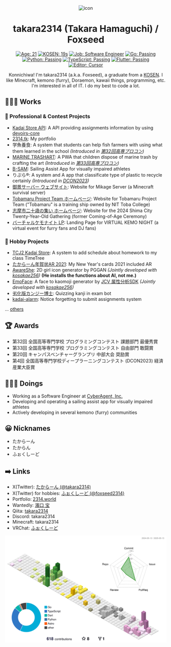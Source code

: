 <div align="center">
<a>
    <img src="https://github.com/takara2314.png" width="128" height="128" alt="icon">
</a>

# takara2314 (Takara Hamaguchi) / Foxseed

[![Age: 21](https://img.shields.io/badge/Age-21-1d4ed8?labelColor=142a6b&style=for-the-badge)](https://2314.world/)
[![KOSEN: 19s](https://img.shields.io/badge/KOSEN-19s-84cc16?labelColor=4c7510&style=for-the-badge)](https://www.toba-cmt.ac.jp/)
[![Job: Software Engineer](https://img.shields.io/badge/Job-Software%20Engineer-2d8c3c?labelColor=1b5224&style=for-the-badge)](https://www.cyberagent.co.jp/)
[![Go: Passing](https://img.shields.io/badge/Go-passing-00add8?labelColor=006a82&style=for-the-badge&logo=go&logoColor=ffffff)](https://go.dev/)
[![Python: Passing](https://img.shields.io/badge/Python-passing-3776AB?labelColor=214666&style=for-the-badge&logo=python&logoColor=ffffff)](https://www.python.org/)
[![TypeScript: Passing](https://img.shields.io/badge/TypeScript-passing-3178C6?labelColor=1d4775&style=for-the-badge&logo=typescript&logoColor=ffffff)](https://www.typescriptlang.org/)
[![Flutter: Passing](https://img.shields.io/badge/Flutter-passing-02569b?labelColor=01335d&style=for-the-badge&logo=flutter&logoColor=ffffff)](https://flutter.dev/)
[![Editor: Cursor](https://img.shields.io/badge/Editor-Cursor-000000?labelColor=000000&style=for-the-badge&logo=cursor&logoColor=ffffff)](https://www.cursor.com/)

Konnichiwa! I'm takara2314 (a.k.a. Foxseed), a graduate from a [KOSEN](https://www.toba-cmt.ac.jp/). I like Minecraft, kemono (furry), Doraemon,
kawaii things, programming, etc. I'm interested in all of IT. I do my best to code a lot.

</div>

## 👨🏽‍💻 Works

### 💼 Professional & Contest Projects

- [Kadai Store API](https://github.com/takara2314/kadai-store-api): A API
  providing assignments information by using
  [devoirs-core](https://github.com/approvers/devoirs-core)
- [2314.tk](https://github.com/takara2314/2314.tk): My portfolio
- 学魚養食: A system that students can help fish farmers with using what them
  learned in the school _(Introduced in
  [第32回高専プロコン](https://youtu.be/GpcsrOywmHA?t=21897))_
- [MARINE TRASHART](https://github.com/ezaki-lab/2022-trashart): A PWA that
  children dispose of marine trash by crafting the art _(Introduced in
  [第33回高専プロコン](https://youtu.be/wSapbCyDciY?t=20187))_
- [B-SAM](https://github.com/takara2314/bsam): Sailing Assist App for visually
  impaired athletes
- りぷら®: A system and A app that classificate type of plastic to recycle certainly _(Introduced in
  [DCON2023](https://dcon.ai/2023/products/%E3%82%8A%E3%81%B7%E3%82%89/))_
- [御景サーバー ウェブサイト](https://github.com/Mikage-Server/website): Website for Mikage Server (a Minecraft survival server)
- [Tobamaru Project Team ホームページ](https://github.com/takara2314/3rd-tobamaru-lastyear): Website for Tobamaru Project Team
  ("Tobamaru" is a training ship owned by NIT Toba College)
- [志摩市二十歳の集い ホームページ](https://github.com/takara2314/shima-hatachi-2024): Website for the 2024 Shima City Twenty-Year-Old Gathering
  (former Coming-of-Age Ceremony)
- [バーチャルケモナイト LP](https://github.com/foxseedlab/vkemonight-lp): Landing Page for VIRTUAL KEMO NIGHT (a virtual event for furry fans and DJ fans)

### 🧩 Hobby Projects

- [TCJ2 Kadai Store](https://github.com/takara2314/tcj2-kadai-store): A system
  to add schedule about homework to my class TimeTree
- [たからーん年賀状AR 2021](https://github.com/takara2314/nenga2021): My New
  Year's cards 2021 included AR
- [AwareShe](https://github.com/takara2314/awareshe): 2D girl icon generator by
  PGGAN _(Jointly developed with [kosakae256](https://github.com/kosakae256))_
  **(He installs the functions about AI, not me.)**
- [EmoFace](https://github.com/kosakae256/EmoFace): A face to kaomoji generator
  by [JCV 属性分析SDK](https://www.japancv.co.jp/solutions/insight_sdk/)
  _(Jointly developed with [kosakae256](https://github.com/kosakae256))_
- [劣化版カンジー博士](https://github.com/takara2314/downgraded-dr.kanji):
  Quizzing kanji in exam bot
- [kadai-alarm](https://github.com/takara2314/kadai-alarm): Notice forgetting to
  submit assignments system

... [others](https://2314.world/works)

## 🏆 Awards

- 第32回 全国高等専門学校 プログラミングコンテスト 課題部門 最優秀賞
- 第33回 全国高等専門学校 プログラミングコンテスト 自由部門 敢闘賞
- 第20回 キャンパスベンチャーグランプリ 中部大会 奨励賞
- 第4回 全国高等専門学校ディープラーニングコンテスト (DCON2023) 経済産業大臣賞

## 👨🏽‍🔬 Doings

- Working as a Software Engineer at [CyberAgent, Inc.](https://www.cyberagent.co.jp/)
- Developing and operating a sailing assist app for visually impaired athletes
- Actively developing in several kemono (furry) communities

## 😀 Nicknames

- たからーん
- たからん
- ふぉくしーど

## ➡️ Links

- X(Twitter): [たからーん (@takara2314)](https://x.com/takara2314)
- X(Twitter) for hobbies: [ふぉくしーど (@foxseed2314)](https://x.com/foxseed2314)
- Portfolio: [2314.world](https://2314.world/)
- Wantedly: [濱口 宝](https://www.wantedly.com/id/HamaguchiTakara)
- Qiita: [takara2314](https://qiita.com/takara2314)
- Discord: takara2314
- Minecraft: takara2314
- VRChat: [ふぉくしーど](https://vrchat.com/home/user/usr_e57810c0-25d0-4aee-b469-242ea7570f01)

![](./profile-3d-contrib/profile-season-animate.svg)
